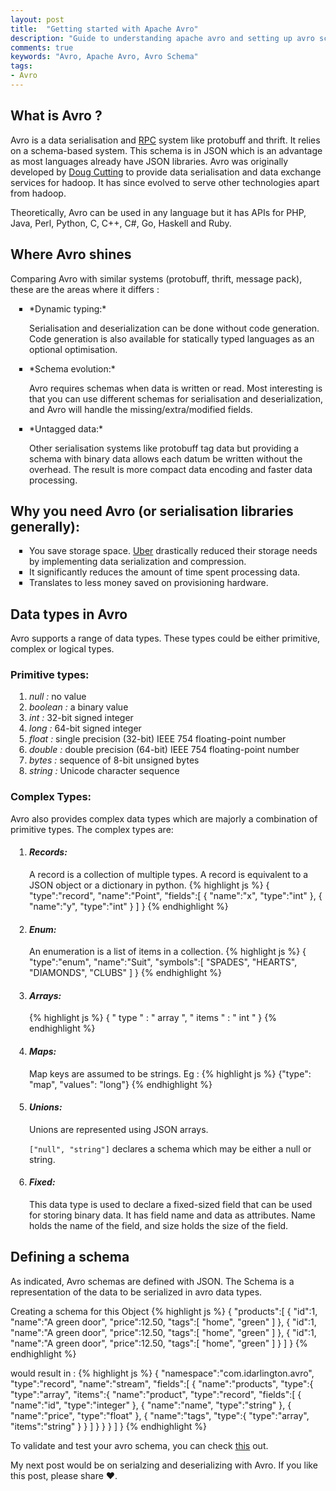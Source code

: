 ```yaml
---
layout: post
title:  "Getting started with Apache Avro"
description: "Guide to understanding apache avro and setting up avro schemas"
comments: true
keywords: "Avro, Apache Avro, Avro Schema"
tags:
- Avro
---
```


<style>
ul {
  list-style-type: square;
  margin-bottom: 10px;
  padding-left: 30px;
}
ol {
  list-style-type: decimal;
  margin-bottom: 10px;
  padding-left: 30px;
}

h3 strong {
  font-weight:normal;
}
</style>

## What is Avro ?
Avro is a data serialisation and [RPC](https://en.wikipedia.org/wiki/Remote_procedure_call) system like protobuff and thrift. It relies on a schema-based system. This schema is in JSON which is an advantage as most languages already have JSON libraries. Avro was originally developed by [Doug Cutting](https://twitter.com/cutting) to provide data serialisation and data exchange services for hadoop. It has since evolved to serve other technologies apart from hadoop.

Theoretically, Avro can be used in any language but it has APIs for PHP, Java, Perl, Python, C, C++, C#, Go, Haskell and Ruby.

## Where Avro shines
Comparing Avro with similar systems (protobuff, thrift, message pack), these are the areas where it differs :

<ul markdown="1">
<li markdown="1">
 *Dynamic typing:*

Serialisation and deserialization can be done without code generation. Code generation is also available for statically typed languages as an optional optimisation.
</li>

<li markdown="1">
*Schema evolution:*

 Avro requires schemas when data is written or read. Most interesting is that you can use different schemas for serialisation and deserialization, and Avro will handle the missing/extra/modified fields.
</li>

<li markdown="1">
*Untagged data:*

Other serialisation systems like protobuff tag data but providing a schema with binary data allows each datum be written without the overhead. The result is more compact data encoding and faster data processing.
</li>
</ul>

## Why you need Avro (or serialisation libraries generally):
* You save storage space. [Uber](https://eng.uber.com/trip-data-squeeze/) drastically reduced their storage needs by implementing data serialization and compression.
*  It significantly reduces the amount of time spent processing data.
* Translates to less money saved on provisioning hardware.

## Data types in Avro
Avro supports a range of data types. These types could be either primitive, complex or logical types.

### Primitive types: 
1. *null :* no value
2. *boolean :* a binary value
3. *int :* 32-bit signed integer
4. *long :* 64-bit signed integer
5. *float :* single precision (32-bit) IEEE 754 floating-point number
6. *double :* double precision (64-bit) IEEE 754 floating-point number
7. *bytes :* sequence of 8-bit unsigned bytes
8. *string :* Unicode character sequence

### Complex Types:
Avro also provides complex data types which are majorly a combination of primitive types. The complex types are:

<ol markdown="1">

<li markdown="1">

#### *Records:*
A record is a collection of multiple types. A record is equivalent to a JSON object or a dictionary in python. 
{% highlight js  %}
{
    "type":"record",
    "name":"Point",
    "fields":[
        {
            "name":"x",
            "type":"int"
        },
        {
            "name":"y",
            "type":"int"
        }
    ]
}
{% endhighlight %}

</li>

<li markdown="1">

#### *Enum:*
An enumeration is a list of items in a collection.
{% highlight js  %}
{
    "type":"enum",
    "name":"Suit",
    "symbols":[
        "SPADES",
        "HEARTS",
        "DIAMONDS",
        "CLUBS"
    ]
}
{% endhighlight %}
</li>

<li markdown="1">

#### *Arrays:*
{% highlight js  %}
{ " type " : " array ", " items " : " int " }
{% endhighlight %}
</li>

<li markdown="1">

#### *Maps:*
Map keys are assumed to be strings. Eg :
{% highlight js  %}
{"type": "map", "values": "long"}
{% endhighlight %}
</li>

<li markdown="1">

#### *Unions:*
Unions are represented using JSON arrays.

`["null", "string"]` declares a schema which may be either a null or string.
</li>

<li markdown="1">

#### *Fixed:*
This data type is used to declare a fixed-sized field that can be used for storing binary data. It has field name and data as attributes. Name holds the name of the field, and size holds the size of the field.
</li>
</ol>

## Defining a schema
As indicated, Avro schemas are defined with JSON. The Schema is a representation of the data to be serialized in avro data types.

Creating a schema for this Object
{% highlight js  %}
{
    "products":[
        {
            "id":1,
            "name":"A green door",
            "price":12.50,
            "tags":[
                "home",
                "green"
            ]
        },
        {
            "id":1,
            "name":"A green door",
            "price":12.50,
            "tags":[
                "home",
                "green"
            ]
        },
        {
            "id":1,
            "name":"A green door",
            "price":12.50,
            "tags":[
                "home",
                "green"
            ]
        }
    ]
}
{% endhighlight %}


would result in : 
{% highlight js  %}
{
    "namespace":"com.idarlington.avro",
    "type":"record",
    "name":"stream",
    "fields":[
        {
            "name":"products",
            "type":{
                "type":"array",
                "items":{
                    "name":"product",
                    "type":"record",
                    "fields":[
                        {
                            "name":"id",
                            "type":"integer"
                        },
                        {
                            "name":"name",
                            "type":"string"
                        },
                        {
                            "name":"price",
                            "type":"float"
                        },
                        {
                            "name":"tags",
                            "type":{
                                "type":"array",
                                "items":"string"
                            }
                        }
                    ]
                }
            }
        }
    ]
}
{% endhighlight %}

To validate and test your avro schema, you can check [this](http://sh6.tarantool.org/) out.

My next post would be on serialzing and deserializing with Avro. If you like this post, please share ♥.